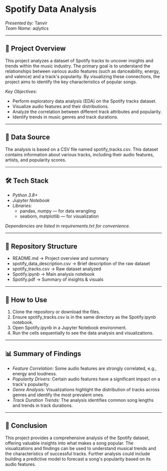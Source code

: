 # Spotify Data Analysis

*Presented by:* Tanvir  
*Team Name:* aqlytics  

---

## 🎵 Project Overview
This project analyzes a dataset of Spotify tracks to uncover insights and trends within the music industry. The primary goal is to understand the relationships between various audio features (such as danceability, energy, and valence) and a track's popularity. By visualizing these connections, the project aims to identify the key characteristics of popular songs.

*Key Objectives:*
- Perform exploratory data analysis (EDA) on the Spotify tracks dataset.
- Visualize audio features and their distributions.
- Analyze the correlation between different track attributes and popularity.
- Identify trends in music genres and track durations.

---

## 💾 Data Source
The analysis is based on a CSV file named spotify_tracks.csv. This dataset contains information about various tracks, including their audio features, artists, and popularity scores.

---

## 🛠 Tech Stack
- *Python 3.8+*
- *Jupyter Notebook*
- *Libraries:*  
  - pandas, numpy — for data wrangling  
  - seaborn, matplotlib — for visualization  

*Dependencies are listed in requirements.txt for convenience.*

---

## 🧩 Repository Structure
- README.md → Project overview and summary  
- spotify_data_description.csv → Brief description of the raw dataset  
- spotify_tracks.csv → Raw dataset analyzed  
- Spotify.ipynb → Main analysis notebook  
- Spotify.pdf → Summary of insights & visuals  

---

## 🚀 How to Use
1. Clone the repository or download the files.  
2. Ensure spotify_tracks.csv is in the same directory as the Spotify.ipynb notebook.  
3. Open Spotify.ipynb in a Jupyter Notebook environment.  
4. Run the cells sequentially to see the data analysis and visualizations.  

---

## 📊 Summary of Findings
- *Feature Correlation:* Some audio features are strongly correlated, e.g., energy and loudness.  
- *Popularity Drivers:* Certain audio features have a significant impact on a track's popularity.  
- *Genre Analysis:* Visualizations highlight the distribution of tracks across genres and identify the most prevalent ones.  
- *Track Duration Trends:* The analysis identifies common song lengths and trends in track durations.  

---

## 🎯 Conclusion
This project provides a comprehensive analysis of the Spotify dataset, offering valuable insights into what makes a song popular. The visualizations and findings can be used to understand musical trends and the characteristics of successful tracks. Further analysis could include building a predictive model to forecast a song's popularity based on its audio features.
